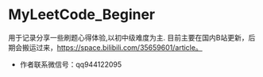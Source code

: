 # MyLeetCode_Beginer
用于记录分享一些刷题心得体验,以初中级难度为主.
目前主要在国内B站更新，后期会搬运过来，https://space.bilibili.com/35659601/article。
- 作者联系微信号：qq944122095
